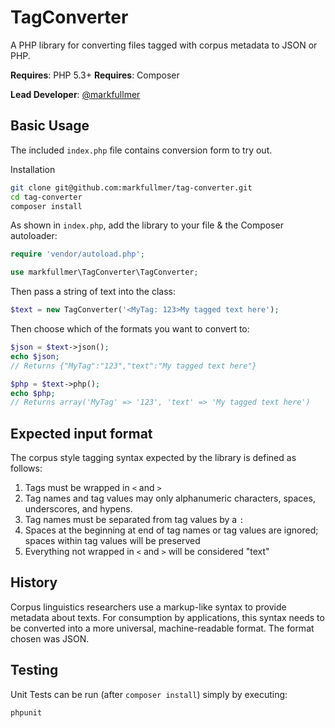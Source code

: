 # TagConverter

A PHP library for converting files tagged with corpus metadata to JSON or PHP.

**Requires**: PHP 5.3+
**Requires**: Composer

**Lead Developer**: [@markfullmer](https://github.com/markfullmer)

## Basic Usage
The included `index.php` file contains conversion form to try out.

Installation
```bash
git clone git@github.com:markfullmer/tag-converter.git
cd tag-converter
composer install
```
As shown in `index.php`, add the library to your file & the Composer autoloader:

```php
require 'vendor/autoload.php';

use markfullmer\TagConverter\TagConverter;
```

Then pass a string of text into the class:
```php
$text = new TagConverter('<MyTag: 123>My tagged text here');
```

Then choose which of the formats you want to convert to:
```php
$json = $text->json();
echo $json;
// Returns {"MyTag":"123","text":"My tagged text here"}

$php = $text->php();
echo $php;
// Returns array('MyTag' => '123', 'text' => 'My tagged text here')
```

## Expected input format
The corpus style tagging syntax expected by the library is defined as follows:
1. Tags must be wrapped in ```<``` and ```>```
2. Tag names and tag values may only alphanumeric characters, spaces,
underscores, and hypens.
3. Tag names must be separated from tag values by a ```:```
4. Spaces at the beginning at end of tag names or tag values are ignored;
spaces within tag values will be preserved
5. Everything not wrapped in ```<``` and ```>``` will be considered "text"

## History

Corpus linguistics researchers use a markup-like syntax to provide metadata
about texts. For consumption by applications, this syntax needs to be converted
into a more universal, machine-readable format. The format chosen was JSON.

## Testing
Unit Tests can be run (after ```composer install```) simply by executing:
```bash
phpunit
```

